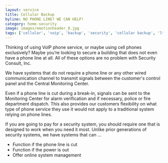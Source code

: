 ```yaml
---
layout: service
title: Cellular Backup
byline: NO PHONE LINE? WE CAN HELP! 
category: home-security
image: images/emotionheader_8.jpg
tags: ['cellular', 'voip', 'backup', 'security', 'cellular backup', 'lte']
---
```



Thinking of using VoIP phone service, or maybe using cell phones exclusively? Maybe you’re looking to secure a building that does not even have a phone line at all. All of these options are no problem with Security Consult, Inc.

We have systems that do not require a phone line or any other wired communication channel to transmit signals between the customer's control panel and the Central Monitoring Center.

Even if a phone line is cut during a break-in, signals can be sent to the Monitoring Center for alarm verification and if necessary, police or fire department dispatch. This also provides our customers flexibility on what type of phone service they use it would not apply to a traditional system relying on phone lines.

If you are going to pay for a security system, you should require one that is designed to work when you need it most. Unlike prior generations of security systems, we have systems that can ...

* Function if the phone line is cut
* Function if the power is out
* Offer online system management
